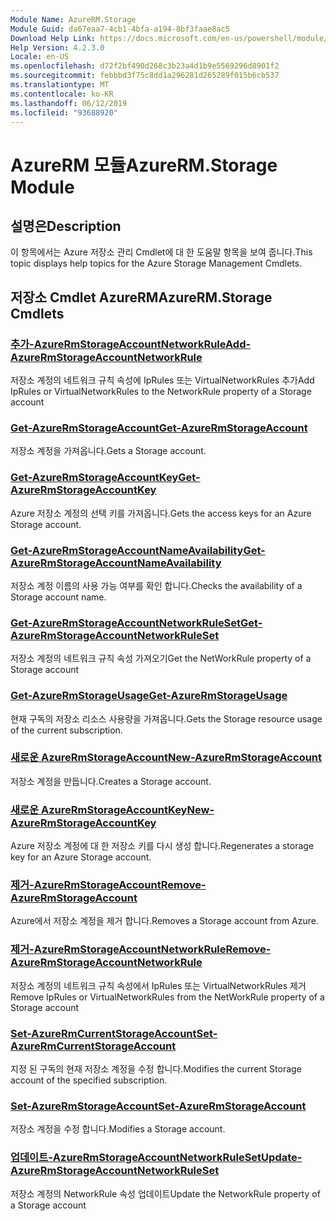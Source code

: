```yaml
---
Module Name: AzureRM.Storage
Module Guid: da67eaa7-4cb1-4bfa-a194-8bf3faae8ac5
Download Help Link: https://docs.microsoft.com/en-us/powershell/module/azurerm.storage
Help Version: 4.2.3.0
Locale: en-US
ms.openlocfilehash: d72f2bf490d268c3b23a4d1b9e5569296d8901f2
ms.sourcegitcommit: febbbd3f75c8dd1a296281d265289f015b6cb537
ms.translationtype: MT
ms.contentlocale: ko-KR
ms.lasthandoff: 06/12/2019
ms.locfileid: "93688920"
---
```

# <span data-ttu-id="2c2f7-101">AzureRM 모듈</span><span class="sxs-lookup"><span data-stu-id="2c2f7-101">AzureRM.Storage Module</span></span>
## <span data-ttu-id="2c2f7-102">설명은</span><span class="sxs-lookup"><span data-stu-id="2c2f7-102">Description</span></span>
<span data-ttu-id="2c2f7-103">이 항목에서는 Azure 저장소 관리 Cmdlet에 대 한 도움말 항목을 보여 줍니다.</span><span class="sxs-lookup"><span data-stu-id="2c2f7-103">This topic displays help topics for the Azure Storage Management Cmdlets.</span></span>

## <span data-ttu-id="2c2f7-104">저장소 Cmdlet AzureRM</span><span class="sxs-lookup"><span data-stu-id="2c2f7-104">AzureRM.Storage Cmdlets</span></span>
### [<span data-ttu-id="2c2f7-105">추가-AzureRmStorageAccountNetworkRule</span><span class="sxs-lookup"><span data-stu-id="2c2f7-105">Add-AzureRmStorageAccountNetworkRule</span></span>](Add-AzureRmStorageAccountNetworkRule.md)
 <span data-ttu-id="2c2f7-106">저장소 계정의 네트워크 규칙 속성에 IpRules 또는 VirtualNetworkRules 추가</span><span class="sxs-lookup"><span data-stu-id="2c2f7-106">Add IpRules or VirtualNetworkRules to the NetworkRule property of a Storage account</span></span>

### [<span data-ttu-id="2c2f7-107">Get-AzureRmStorageAccount</span><span class="sxs-lookup"><span data-stu-id="2c2f7-107">Get-AzureRmStorageAccount</span></span>](Get-AzureRmStorageAccount.md)
<span data-ttu-id="2c2f7-108">저장소 계정을 가져옵니다.</span><span class="sxs-lookup"><span data-stu-id="2c2f7-108">Gets a Storage account.</span></span>

### [<span data-ttu-id="2c2f7-109">Get-AzureRmStorageAccountKey</span><span class="sxs-lookup"><span data-stu-id="2c2f7-109">Get-AzureRmStorageAccountKey</span></span>](Get-AzureRmStorageAccountKey.md)
<span data-ttu-id="2c2f7-110">Azure 저장소 계정의 선택 키를 가져옵니다.</span><span class="sxs-lookup"><span data-stu-id="2c2f7-110">Gets the access keys for an Azure Storage account.</span></span>

### [<span data-ttu-id="2c2f7-111">Get-AzureRmStorageAccountNameAvailability</span><span class="sxs-lookup"><span data-stu-id="2c2f7-111">Get-AzureRmStorageAccountNameAvailability</span></span>](Get-AzureRmStorageAccountNameAvailability.md)
<span data-ttu-id="2c2f7-112">저장소 계정 이름의 사용 가능 여부를 확인 합니다.</span><span class="sxs-lookup"><span data-stu-id="2c2f7-112">Checks the availability of a Storage account name.</span></span>

### [<span data-ttu-id="2c2f7-113">Get-AzureRmStorageAccountNetworkRuleSet</span><span class="sxs-lookup"><span data-stu-id="2c2f7-113">Get-AzureRmStorageAccountNetworkRuleSet</span></span>](Get-AzureRmStorageAccountNetworkRuleSet.md)
<span data-ttu-id="2c2f7-114">저장소 계정의 네트워크 규칙 속성 가져오기</span><span class="sxs-lookup"><span data-stu-id="2c2f7-114">Get the NetWorkRule property of a Storage account</span></span>

### [<span data-ttu-id="2c2f7-115">Get-AzureRmStorageUsage</span><span class="sxs-lookup"><span data-stu-id="2c2f7-115">Get-AzureRmStorageUsage</span></span>](Get-AzureRmStorageUsage.md)
<span data-ttu-id="2c2f7-116">현재 구독의 저장소 리소스 사용량을 가져옵니다.</span><span class="sxs-lookup"><span data-stu-id="2c2f7-116">Gets the Storage resource usage of the current subscription.</span></span>

### [<span data-ttu-id="2c2f7-117">새로운 AzureRmStorageAccount</span><span class="sxs-lookup"><span data-stu-id="2c2f7-117">New-AzureRmStorageAccount</span></span>](New-AzureRmStorageAccount.md)
<span data-ttu-id="2c2f7-118">저장소 계정을 만듭니다.</span><span class="sxs-lookup"><span data-stu-id="2c2f7-118">Creates a Storage account.</span></span>

### [<span data-ttu-id="2c2f7-119">새로운 AzureRmStorageAccountKey</span><span class="sxs-lookup"><span data-stu-id="2c2f7-119">New-AzureRmStorageAccountKey</span></span>](New-AzureRmStorageAccountKey.md)
<span data-ttu-id="2c2f7-120">Azure 저장소 계정에 대 한 저장소 키를 다시 생성 합니다.</span><span class="sxs-lookup"><span data-stu-id="2c2f7-120">Regenerates a storage key for an Azure Storage account.</span></span>

### [<span data-ttu-id="2c2f7-121">제거-AzureRmStorageAccount</span><span class="sxs-lookup"><span data-stu-id="2c2f7-121">Remove-AzureRmStorageAccount</span></span>](Remove-AzureRmStorageAccount.md)
<span data-ttu-id="2c2f7-122">Azure에서 저장소 계정을 제거 합니다.</span><span class="sxs-lookup"><span data-stu-id="2c2f7-122">Removes a Storage account from Azure.</span></span>

### [<span data-ttu-id="2c2f7-123">제거-AzureRmStorageAccountNetworkRule</span><span class="sxs-lookup"><span data-stu-id="2c2f7-123">Remove-AzureRmStorageAccountNetworkRule</span></span>](Remove-AzureRmStorageAccountNetworkRule.md)
<span data-ttu-id="2c2f7-124">저장소 계정의 네트워크 규칙 속성에서 IpRules 또는 VirtualNetworkRules 제거</span><span class="sxs-lookup"><span data-stu-id="2c2f7-124">Remove IpRules or VirtualNetworkRules from the NetWorkRule property of a Storage account</span></span>

### [<span data-ttu-id="2c2f7-125">Set-AzureRmCurrentStorageAccount</span><span class="sxs-lookup"><span data-stu-id="2c2f7-125">Set-AzureRmCurrentStorageAccount</span></span>](Set-AzureRmCurrentStorageAccount.md)
<span data-ttu-id="2c2f7-126">지정 된 구독의 현재 저장소 계정을 수정 합니다.</span><span class="sxs-lookup"><span data-stu-id="2c2f7-126">Modifies the current Storage account of the specified subscription.</span></span>

### [<span data-ttu-id="2c2f7-127">Set-AzureRmStorageAccount</span><span class="sxs-lookup"><span data-stu-id="2c2f7-127">Set-AzureRmStorageAccount</span></span>](Set-AzureRmStorageAccount.md)
<span data-ttu-id="2c2f7-128">저장소 계정을 수정 합니다.</span><span class="sxs-lookup"><span data-stu-id="2c2f7-128">Modifies a Storage account.</span></span>

### [<span data-ttu-id="2c2f7-129">업데이트-AzureRmStorageAccountNetworkRuleSet</span><span class="sxs-lookup"><span data-stu-id="2c2f7-129">Update-AzureRmStorageAccountNetworkRuleSet</span></span>](Update-AzureRmStorageAccountNetworkRuleSet.md)
<span data-ttu-id="2c2f7-130">저장소 계정의 NetworkRule 속성 업데이트</span><span class="sxs-lookup"><span data-stu-id="2c2f7-130">Update the NetworkRule property of a Storage account</span></span>

